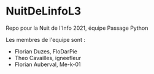 # NuitDeLinfoL3
Repo pour la Nuit de l'Info 2021, équipe Passage Python

Les membres de l'equipe sont :
- Florian Duzes, FloDarPie
- Theo Cavailles, igneefleur
- Florian Auberval, Me-k-01
